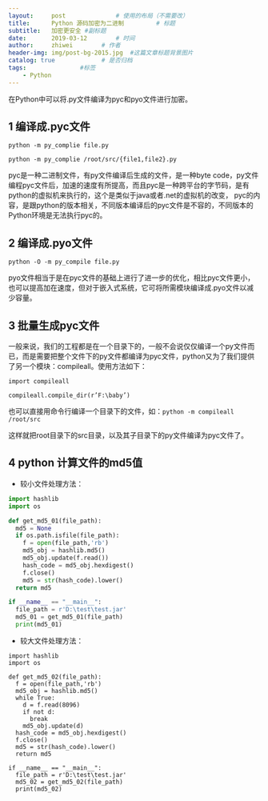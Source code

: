 ```yaml
---
layout:     post              # 使用的布局（不需要改）
title:      Python 源码加密为二进制         # 标题
subtitle:   加密更安全 #副标题
date:       2019-03-12        # 时间
author:     zhiwei        # 作者
header-img: img/post-bg-2015.jpg  #这篇文章标题背景图片
catalog: true             # 是否归档
tags:               #标签
    - Python
---
```



在Python中可以将.py文件编译为pyc和pyo文件进行加密。

## 1 编译成.pyc文件

```
python -m py_complie file.py

python -m py_complie /root/src/{file1,file2}.py
```

pyc是一种二进制文件，有py文件编译后生成的文件，是一种byte code，py文件编程pyc文件后，加速的速度有所提高，而且pyc是一种跨平台的字节码，是有python的虚拟机来执行的，这个是类似于java或者.net的虚拟机的改变， pyc的内容，是跟python的版本相关，不同版本编译后的pyc文件是不容的，不同版本的Python环境是无法执行pyc的。

## 2 编译成.pyo文件
```
python -O -m py_compile file.py
```
pyo文件相当于是在pyc文件的基础上进行了进一步的优化，相比pyc文件更小，也可以提高加在速度，但对于嵌入式系统，它可将所需模块编译成.pyo文件以减少容量。

## 3 批量生成pyc文件
一般来说，我们的工程都是在一个目录下的，一般不会说仅仅编译一个py文件而已，而是需要把整个文件下的py文件都编译为pyc文件，python又为了我们提供了另一个模块：compileall。使用方法如下：

    import compileall
    
    compileall.compile_dir(r’F:\baby’)

也可以直接用命令行编译一个目录下的文件，如：`python -m compileall /root/src`

这样就把root目录下的src目录，以及其子目录下的py文件编译为pyc文件了。

## 4 python 计算文件的md5值
- 较小文件处理方法：

```python
import hashlib
import os

def get_md5_01(file_path):
  md5 = None
  if os.path.isfile(file_path):
    f = open(file_path,'rb')
    md5_obj = hashlib.md5()
    md5_obj.update(f.read())
    hash_code = md5_obj.hexdigest()
    f.close()
    md5 = str(hash_code).lower()
  return md5

if __name__ == "__main__":
  file_path = r'D:\test\test.jar'
  md5_01 = get_md5_01(file_path)
  print(md5_01)
```
- 较大文件处理方法：

```
import hashlib
import os

def get_md5_02(file_path):
  f = open(file_path,'rb')
  md5_obj = hashlib.md5()
  while True:
    d = f.read(8096)
    if not d:
      break
    md5_obj.update(d)
  hash_code = md5_obj.hexdigest()
  f.close()
  md5 = str(hash_code).lower()
  return md5

if __name__ == "__main__":
  file_path = r'D:\test\test.jar'
  md5_02 = get_md5_02(file_path)
  print(md5_02)
```

